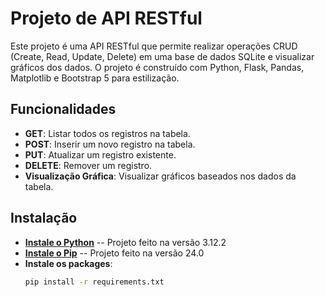 # Projeto de API RESTful

Este projeto é uma API RESTful que permite realizar operações CRUD (Create, Read, Update, Delete) em uma base de dados SQLite e visualizar gráficos dos dados. O projeto é construído com Python, Flask, Pandas, Matplotlib e Bootstrap 5 para estilização.

## Funcionalidades

- **GET**: Listar todos os registros na tabela.
- **POST**: Inserir um novo registro na tabela.
- **PUT**: Atualizar um registro existente.
- **DELETE**: Remover um registro.
- **Visualização Gráfica**: Visualizar gráficos baseados nos dados da tabela.

## Instalação

- **[Instale o Python](https://www.python.org/downloads/)**
    -- Projeto feito na versão 3.12.2
- **[Instale o Pip](https://pip.pypa.io/en/stable/installation/)**
    -- Projeto feito na versão 24.0
- **Instale os packages**:
    ```bash
   pip install -r requirements.txt
   ```